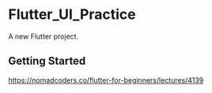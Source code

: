 # Flutter_UI_Practice

A new Flutter project.

## Getting Started

https://nomadcoders.co/flutter-for-beginners/lectures/4139
